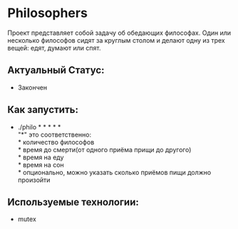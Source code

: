 # Philosophers
Проект представляет собой задачу об обедающих философах.
Один или несколько философов сидят за круглым столом и делают одну из трех вещей: едят, думают или спят.

## Актуальный Статус: 
* Закончен

## Как запустить:
* ./philo * * * * * <br>
"*" это соответственно: <br>
\* количество философов <br>
\* время до смерти(от одного приёма прищи до другого) <br>
\* время на еду <br>
\* время на сон <br>
\* опционально, можно указать сколько приёмов пищи должно произойти <br>
## Используемые технологии:
* mutex
